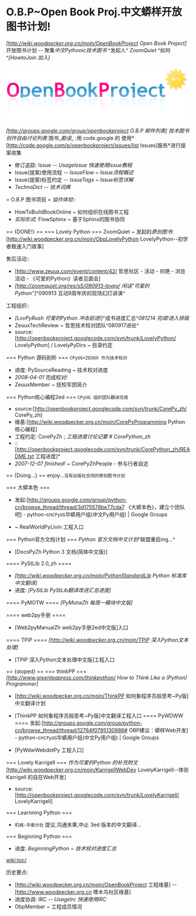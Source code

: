 # O.B.P~Open Book Proj.中文蟒样开放图书计划!


*[http://wiki.woodpecker.org.cn/moin/OpenBookProject Open Book Project]*
开放图书计划
-- 聚集*中文Pythonic技术图书* ^发起人^ *ZoomQuiet*
^如何^*[HowtoJoin 加入]*

![](logo/OpenBookProject-default.png)

*[http://groups.google.com/group/openbookproject O.B.P 邮件列表]* _技术图书创作自由讨论列表_ 
图书_*勘误*_ :用 code.google 的 使用*[http://code.google.com/p/openbookproject/issues/list Issues]服务*进行提案收集
 * 修订追踪: Issue -- *UsageIssue 快速使用Issue教程*
  * Issue(提案)使用流程 -- *IssueFlow ~ Issue流程概述*
  * Issue(提案)标签约定 -- *IssueTags ~ Issue标签详解*
 * *TechnoDict -- 技术词典*


= O.B.P 图书项目 =
*協作体验*::
 * HowToBuildBookOnline ~ 如何组织在线图书工程
 * *实际形式:* FlowSphinx ~ 基于Sphinx的图书协同

== {DONE!} ==
=== Lovely Python ===
ZoomQuiet ~ 发起的*原创图书*: [http://wiki.woodpecker.org.cn/moin/ObpLovelyPython LovelyPython--初学者极速入门故事]

售后活动::
 * [http://www.zeuux.com/event/content/42/ 哲思社区 - 活动 - 何艳 - 浏览活动 - 《可爱的Python》读者见面会]
  * *[http://zoomquiet.org/res/s5/090913-lovpy/ 闲话"可爱的Python"]*^090913 互动9周年庆的现场幻灯讲演^

工程组织::
 *  *[LovPyRush 可爱的Python 冲击前进!]*^成书进度汇总^*081214 完成!*_进入排版_
  * ZeuuxTechReview ~ 哲思技术校对团队^080917进驻^
 * source:[http://openbookproject.googlecode.com/svn/trunk/LovelyPython/ LovelyPython] / LovelyPyDirs ~ 目录约定

=== Python 源码剖析 ===
`CPyUG+ZEUUX 作为技术校对`
 * 进度: PySourceReading ~ 技术校对进度
 * *2008-04-01* 完成校对!
  * ZeuuxMember ~ 技校军团简介

=== Python核心编程2ed ===
`CPyUG 组织团队翻译完成`
 * source:[http://openbookproject.googlecode.com/svn/trunk/CorePy_zh/ CorePy_zh]
 * 维基:[http://wiki.woodpecker.org.cn/moin/CorePyProgramming Python 核心编程]
 * 工程约定: CorePyZh ; *工程进度讨论记要  # CorePython_zh*
  * ::[http://openbookproject.googlecode.com/svn/trunk/CorePython_zh/README.txt 工程进度]*
  * *2007-12-07 finished!* ~ CorePyZhPeople - 参与行者自述


== {Doing...} ==
enjoy...`没有出版社合同的原创图书计划`

=== 大蟒本色 ===
 * 发起:[http://groups.google.com/group/python-cn/browse_thread/thread/3d175578be77cda7 《大蟒本色》，建立个团队吧] - python-cn`CPyUG`华蟒用户组(中文Py用户组) | Google Groups

 * ~ RealWorldPyLivin 工程入口

=== Python官方文档计划 ===
*Python 官方文档中文计划*^联盟重启ing...^
 * [DocsPyZh Python 3 文档(简体中文版)]
 
==== PyStLib 2.0_zh ====
 * *[http://wiki.woodpecker.org.cn/moin/PythonStandardLib Python 标准库 中文翻译]*
 * 进度: *[PyStLib PyStLib翻译改进汇总进度]*


==== PyMOTW ====
*[PyMotwZh 每周一模块中文版]*

==== web2py手册 ====
 * [Web2pyManualZh web2py手册2ed中文版]入口

==== TPiP ====
*[http://wiki.woodpecker.org.cn/moin/TPiP 深入Python文本处理]*
 * [TPiP 深入Python文本处理中文版]工程入口


== {stoped} ==
=== thinkPP ===
*[http://www.greenteapress.com/thinkpython/ How to Think Like a (Python) Programmer]*
 * [http://wiki.woodpecker.org.cn/moin/ThinkPP 如何象程序员般思考~Py版]中文翻译计划
  * [ThinkPP 如何象程序员般思考~Py版]中文翻译工程入口
==== PyWDWW ====
发起:[http://groups.google.com/group/python-cn/browse_thread/thread/12764f0795130986# OBP建议：蟒样Web开发] - python-cn`CPyUG`华蟒用户组(中文Py用户组) | Google Groups

 * [PyWdwWebdotPy 工程入口]

=== Lovely Karrigell ===
_作为可爱的Python 的补充附文_
[http://wiki.woodpecker.org.cn/moin/KarrigellWebDev LovelyKarrigell--体验Karrigell 的自在Web开发]
 * source:[http://openbookproject.googlecode.com/svn/trunk/LovelyKarrigell/ LovelyKarrigell]

=== Learnning Python ===
 * `机械-华章分社` 提议,沟通末果,中止 3ed 版本的中文翻译...

=== Beginning Python  ===
 * 进度: *BeginningPython ~ 技术校对进度汇总*


<wiki:toc/>

历史要点:

 * [http://wiki.woodpecker.org.cn/moin/OpenBookProject 工程维基] -- [http://www.woodpecker.org.cn 啄木鸟社区维基]
 * 进度协调: IRC -- *UsageIrc 快速使用IRC*
 * ObpMember ~ 工程成员情况

